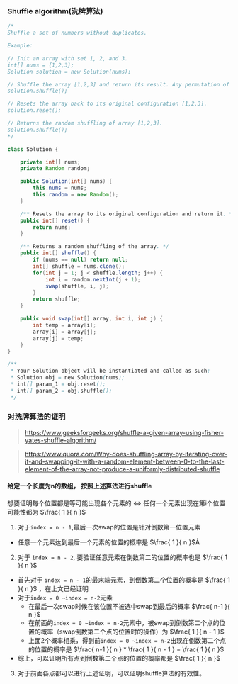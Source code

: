 ### Shuffle algorithm(洗牌算法)
```java
/*
Shuffle a set of numbers without duplicates.

Example:

// Init an array with set 1, 2, and 3.
int[] nums = {1,2,3};
Solution solution = new Solution(nums);

// Shuffle the array [1,2,3] and return its result. Any permutation of [1,2,3] must equally likely to be returned.
solution.shuffle();

// Resets the array back to its original configuration [1,2,3].
solution.reset();

// Returns the random shuffling of array [1,2,3].
solution.shuffle();
*/

class Solution {

    private int[] nums;
    private Random random;

    public Solution(int[] nums) {
        this.nums = nums;
        this.random = new Random();
    }

    /** Resets the array to its original configuration and return it. */
    public int[] reset() {
        return nums;
    }

    /** Returns a random shuffling of the array. */
    public int[] shuffle() {
        if (nums == null) return null;
        int[] shuffle = nums.clone();
        for(int j = 1; j < shuffle.length; j++) {
            int i = random.nextInt(j + 1);
            swap(shuffle, i, j);
        }
        return shuffle;
    }

    public void swap(int[] array, int i, int j) {
        int temp = array[i];
        array[i] = array[j];
        array[j] = temp;
    }
}

/**
 * Your Solution object will be instantiated and called as such:
 * Solution obj = new Solution(nums);
 * int[] param_1 = obj.reset();
 * int[] param_2 = obj.shuffle();
 */
```
### 对洗牌算法的证明
>https://www.geeksforgeeks.org/shuffle-a-given-array-using-fisher-yates-shuffle-algorithm/


>https://www.quora.com/Why-does-shuffling-array-by-iterating-over-it-and-swapping-it-with-a-random-element-between-0-to-the-last-element-of-the-array-not-produce-a-uniformly-distributed-shuffle


#### 给定一个长度为n的数组， 按照上述算法进行shuffle
想要证明每个位置都是等可能出现各个元素的 <=>  任何一个元素出现在第i个位置可能性都为  $\frac{ 1 }{ n }$  

1. 对于`index = n - 1`,最后一次swap的位置是针对倒数第一位置元素
- 任意一个元素达到最后一个元素的位置的概率是 $\frac{ 1 }{ n }$Â

2. 对于 `index = n - 2`, 要验证任意元素在倒数第二的位置的概率也是 $\frac{ 1 }{ n }$
- 首先对于 `index = n - 1`的最末端元素，到倒数第二个位置的概率是 $\frac{ 1 }{ n }$ ，在上文已经证明
- 对于`index = 0 ~index = n-2`元素
    - 在最后一次swap时候在该位置不被选中swap到最后的概率 $\frac{ n-1 }{ n }$
    - 在前面的`index = 0 ~index = n-2`元素中，被swap到倒数第二个点的位置的概率（swap倒数第二个点的位置时的操作）为 $\frac{ 1 }{ n - 1 }$
    - 上面2个概率相乘，得到前`index = 0 ~index = n-2`出现在倒数第二个点的位置的概率是  $\frac{ n-1 }{ n } * \frac{ 1 }{ n - 1 } = \frac{ 1 }{ n }$
- 综上，可以证明所有点到倒数第二个点的位置的概率都是 $\frac{ 1 }{ n }$

3. 对于前面各点都可以进行上述证明，可以证明shuffle算法的有效性。
